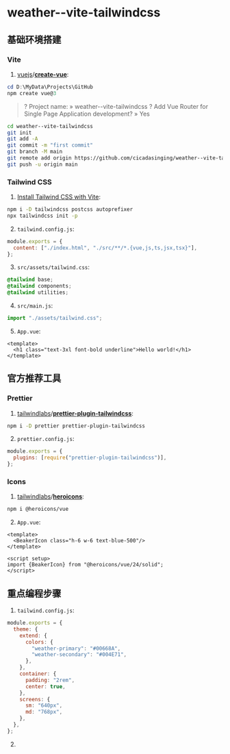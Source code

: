 # weather--vite-tailwindcss

## 基础环境搭建

### Vite

1. [vuejs](https://github.com/vuejs)/**[create-vue](https://github.com/vuejs/create-vue)**:

```powershell
cd D:\MyData\Projects\GitHub
npm create vue@3
```

> ? Project name: » weather--vite-tailwindcss
> ? Add Vue Router for Single Page Application development? » Yes

```bash
cd weather--vite-tailwindcss
git init
git add -A
git commit -m "first commit"
git branch -M main
git remote add origin https://github.com/cicadasinging/weather--vite-tailwindcss.git
git push -u origin main
```

### Tailwind CSS

1. [Install Tailwind CSS with Vite](https://tailwindcss.com/docs/guides/vite#vue):

```bash
npm i -D tailwindcss postcss autoprefixer
npx tailwindcss init -p
```

2. `tailwind.config.js`:

```javascript
module.exports = {
  content: ["./index.html", "./src/**/*.{vue,js,ts,jsx,tsx}"],
};
```

3. `src/assets/tailwind.css`:

```css
@tailwind base;
@tailwind components;
@tailwind utilities;
```

4. `src/main.js`:

```javascript
import "./assets/tailwind.css";
```

5. `App.vue`:

```vue
<template>
  <h1 class="text-3xl font-bold underline">Hello world!</h1>
</template>
```

## 官方推荐工具

### Prettier

1. [tailwindlabs](https://github.com/tailwindlabs)/**[prettier-plugin-tailwindcss](https://github.com/tailwindlabs/prettier-plugin-tailwindcss)**:

```bash
npm i -D prettier prettier-plugin-tailwindcss
```

2. `prettier.config.js`:

```javascript
module.exports = {
  plugins: [require("prettier-plugin-tailwindcss")],
};
```

### Icons

1. [tailwindlabs](https://github.com/tailwindlabs)/**[heroicons](https://github.com/tailwindlabs/heroicons)**:

```bash
npm i @heroicons/vue
```

2. `App.vue`:

```vue
<template>
  <BeakerIcon class="h-6 w-6 text-blue-500"/>
</template>

<script setup>
import {BeakerIcon} from "@heroicons/vue/24/solid";
</script>
```

## 重点编程步骤

1. `tailwind.config.js`:

```javascript
module.exports = {
  theme: {
    extend: {
      colors: {
        "weather-primary": "#00668A",
        "weather-secondary": "#004E71",
      },
    },
    container: {
      padding: "2rem", 
      center: true,
    },
    screens: {
      sm: "640px",
      md: "768px",
    },
  },
};
```

2.  
